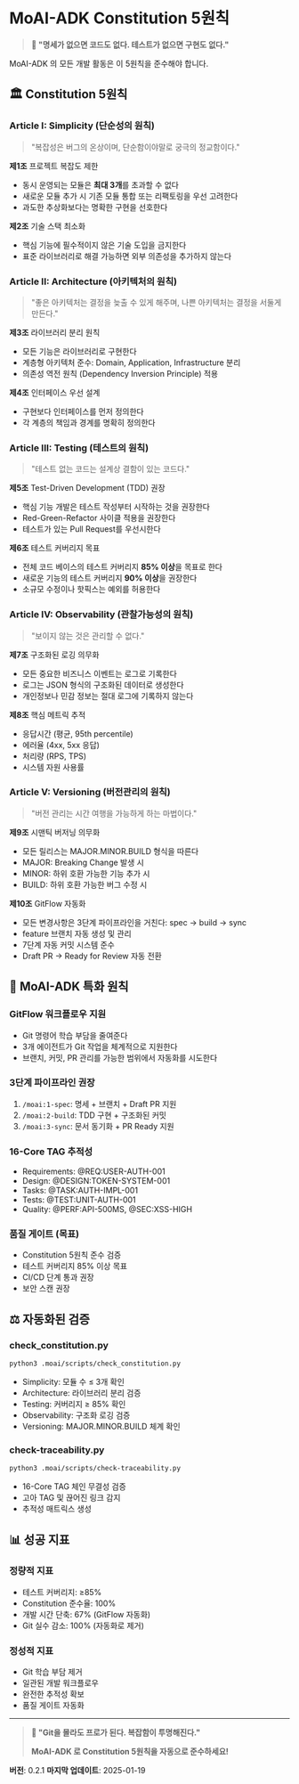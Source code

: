 # MoAI-ADK Constitution 5원칙

> **🗿 "명세가 없으면 코드도 없다. 테스트가 없으면 구현도 없다."**

MoAI-ADK 의 모든 개발 활동은 이 5원칙을 준수해야 합니다.

## 🏛️ Constitution 5원칙

### Article I: Simplicity (단순성의 원칙)

> "복잡성은 버그의 온상이며, 단순함이야말로 궁극의 정교함이다."

**제1조** 프로젝트 복잡도 제한
- 동시 운영되는 모듈은 **최대 3개**를 초과할 수 없다
- 새로운 모듈 추가 시 기존 모듈 통합 또는 리팩토링을 우선 고려한다
- 과도한 추상화보다는 명확한 구현을 선호한다

**제2조** 기술 스택 최소화
- 핵심 기능에 필수적이지 않은 기술 도입을 금지한다
- 표준 라이브러리로 해결 가능하면 외부 의존성을 추가하지 않는다

### Article II: Architecture (아키텍처의 원칙)

> "좋은 아키텍처는 결정을 늦출 수 있게 해주며, 나쁜 아키텍처는 결정을 서둘게 만든다."

**제3조** 라이브러리 분리 원칙
- 모든 기능은 라이브러리로 구현한다
- 계층형 아키텍처 준수: Domain, Application, Infrastructure 분리
- 의존성 역전 원칙 (Dependency Inversion Principle) 적용

**제4조** 인터페이스 우선 설계
- 구현보다 인터페이스를 먼저 정의한다
- 각 계층의 책임과 경계를 명확히 정의한다

### Article III: Testing (테스트의 원칙)

> "테스트 없는 코드는 설계상 결함이 있는 코드다."

**제5조** Test-Driven Development (TDD) 권장
- 핵심 기능 개발은 테스트 작성부터 시작하는 것을 권장한다
- Red-Green-Refactor 사이클 적용을 권장한다
- 테스트가 있는 Pull Request를 우선시한다

**제6조** 테스트 커버리지 목표
- 전체 코드 베이스의 테스트 커버리지 **85% 이상**을 목표로 한다
- 새로운 기능의 테스트 커버리지 **90% 이상**을 권장한다
- 소규모 수정이나 핫픽스는 예외를 허용한다

### Article IV: Observability (관찰가능성의 원칙)

> "보이지 않는 것은 관리할 수 없다."

**제7조** 구조화된 로깅 의무화
- 모든 중요한 비즈니스 이벤트는 로그로 기록한다
- 로그는 JSON 형식의 구조화된 데이터로 생성한다
- 개인정보나 민감 정보는 절대 로그에 기록하지 않는다

**제8조** 핵심 메트릭 추적
- 응답시간 (평균, 95th percentile)
- 에러율 (4xx, 5xx 응답)
- 처리량 (RPS, TPS)
- 시스템 자원 사용률

### Article V: Versioning (버전관리의 원칙)

> "버전 관리는 시간 여행을 가능하게 하는 마법이다."

**제9조** 시맨틱 버저닝 의무화
- 모든 릴리스는 MAJOR.MINOR.BUILD 형식을 따른다
- MAJOR: Breaking Change 발생 시
- MINOR: 하위 호환 가능한 기능 추가 시
- BUILD: 하위 호환 가능한 버그 수정 시

**제10조** GitFlow 자동화
- 모든 변경사항은 3단계 파이프라인을 거친다: spec → build → sync
- feature 브랜치 자동 생성 및 관리
- 7단계 자동 커밋 시스템 준수
- Draft PR → Ready for Review 자동 전환

## 🎯 MoAI-ADK  특화 원칙

### GitFlow 워크플로우 지원
- Git 명령어 학습 부담을 줄여준다
- 3개 에이전트가 Git 작업을 체계적으로 지원한다
- 브랜치, 커밋, PR 관리를 가능한 범위에서 자동화를 시도한다

### 3단계 파이프라인 권장
1. `/moai:1-spec`: 명세 + 브랜치 + Draft PR 지원
2. `/moai:2-build`: TDD 구현 + 구조화된 커밋
3. `/moai:3-sync`: 문서 동기화 + PR Ready 지원

### 16-Core TAG 추적성
- Requirements: @REQ:USER-AUTH-001
- Design: @DESIGN:TOKEN-SYSTEM-001
- Tasks: @TASK:AUTH-IMPL-001
- Tests: @TEST:UNIT-AUTH-001
- Quality: @PERF:API-500MS, @SEC:XSS-HIGH

### 품질 게이트 (목표)
- Constitution 5원칙 준수 검증
- 테스트 커버리지 85% 이상 목표
- CI/CD 단계 통과 권장
- 보안 스캔 권장

## ⚖️ 자동화된 검증

### check_constitution.py
```bash
python3 .moai/scripts/check_constitution.py
```
- Simplicity: 모듈 수 ≤ 3개 확인
- Architecture: 라이브러리 분리 검증
- Testing: 커버리지 ≥ 85% 확인
- Observability: 구조화 로깅 검증
- Versioning: MAJOR.MINOR.BUILD 체계 확인

### check-traceability.py
```bash
python3 .moai/scripts/check-traceability.py
```
- 16-Core TAG 체인 무결성 검증
- 고아 TAG 및 끊어진 링크 감지
- 추적성 매트릭스 생성

## 📊 성공 지표

### 정량적 지표
- 테스트 커버리지: ≥85%
- Constitution 준수율: 100%
- 개발 시간 단축: 67% (GitFlow 자동화)
- Git 실수 감소: 100% (자동화로 제거)

### 정성적 지표
- Git 학습 부담 제거
- 일관된 개발 워크플로우
- 완전한 추적성 확보
- 품질 게이트 자동화

---

> **🗿 "Git을 몰라도 프로가 된다. 복잡함이 투명해진다."**
>
> **MoAI-ADK 로 Constitution 5원칙을 자동으로 준수하세요!**

**버전**: 0.2.1
**마지막 업데이트**: 2025-01-19
